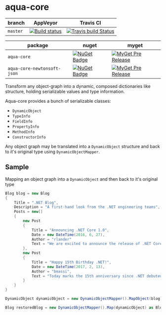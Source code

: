 # aqua-core

| branch | AppVeyor | Travis CI |
| ---      | ---                                                                                                                                                    | ---                                                                                                                                  |
| `master` | [![Build status](https://ci.appveyor.com/api/projects/status/98rc3yav530hlw1c/branch/master?svg=true)](https://ci.appveyor.com/project/6bee/aqua-core) | [![Travis build Status](https://travis-ci.org/6bee/aqua-core.svg?branch=master)](https://travis-ci.org/6bee/aqua-core?branch=master) |


| package | nuget | myget |
| ---                         | ---                                                                                                                                                        | ---                                                                                                                                                                                                |
| `aqua-core`                 | [![NuGet Badge](https://buildstats.info/nuget/aqua-core?includePreReleases=true)](http://www.nuget.org/packages/aqua-core)                                 | [![MyGet Pre Release](http://img.shields.io/myget/aqua/vpre/aqua-core.svg?style=flat-square&label=myget)](https://www.myget.org/feed/aqua/package/nuget/aqua-core)                                 |
| `aqua-core-newtonsoft-json` | [![NuGet Badge](https://buildstats.info/nuget/aqua-core-newtonsoft-json?includePreReleases=true)](http://www.nuget.org/packages/aqua-core-newtonsoft-json) | [![MyGet Pre Release](http://img.shields.io/myget/aqua/vpre/aqua-core-newtonsoft-json.svg?style=flat-square&label=myget)](https://www.myget.org/feed/aqua/package/nuget/aqua-core-newtonsoft-json) |


Transform any object-graph into a dynamic, composed dictionaries like structure, holding serializable values and type information.


Aqua-core provides a bunch of serializable classes:
  * `DynamicObject`
  * `TypeInfo`
  * `FieldInfo`
  * `PropertyInfo`
  * `MethodInfo`
  * `ConstructorInfo`

Any object graph may be translated into a `DynamicObject` structure and back to it's original type using `DynamicObjectMapper`.

## Sample

Mapping an object graph into a `DynamicObject` and then back to it's original type
```C#
Blog blog = new Blog
{
    Title = ".NET Blog",
    Description = "A first-hand look from the .NET engineering teams",
    Posts = new[]
    {
        new Post
        {
            Title = "Announcing .NET Core 1.0",
            Date = new DateTime(2016, 6, 27),
            Author = "rlander"
            Text = "We are excited to announce the release of .NET Core 1.0, ASP.NET Core 1.0 and Entity Framework Core 1.0, available on Windows, OS X and Linux! .NET Core is a cross-platform, open source, and modular .NET platform [...]"
        },
        new Post
        {
            Title = "Happy 15th Birthday .NET!",
            Date = new DateTime(2017, 2, 13),
            Author = "bmassi",
            Text = "Today marks the 15th anniversary since .NET debuted to the world [...]"
        }
    }
}

DynamicObject dynamicObject = new DynamicObjectMapper().MapObject(blog);

Blog restoredBlog = new DynamicObjectMapper().Map(dynamicObject) as Blog;
```